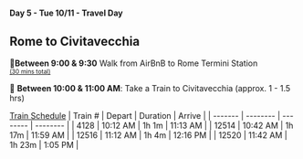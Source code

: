 #### Day 5 - Tue 10/11 - Travel Day
## **Rome to Civitavecchia**

🚶**Between 9:00 & 9:30** Walk from AirBnB to Rome Termini Station  
[<span style="font-size:75%">(30 mins total)</span>](https://goo.gl/maps/J3KiqJxWc3nP7PwG7)

🚋 **Between 10:00 & 11:00 AM**: Take a Train to Civitavecchia (approx. 1 - 1.5 hrs)

[Train Schedule](trenitalia.com/en.html)
| Train # | Depart   | Duration | Arrive   |
| ------- | -------- | -------- | -------- |
| 4128    | 10:12 AM | 1h 1m    | 11:13 AM |
| 12514   | 10:42 AM | 1h 17m   | 11:59 AM |
| 12516   | 11:12 AM | 1h 4m    | 12:16 PM |
| 12520   | 11:42 AM | 1h 23m   | 1:05 PM  |



